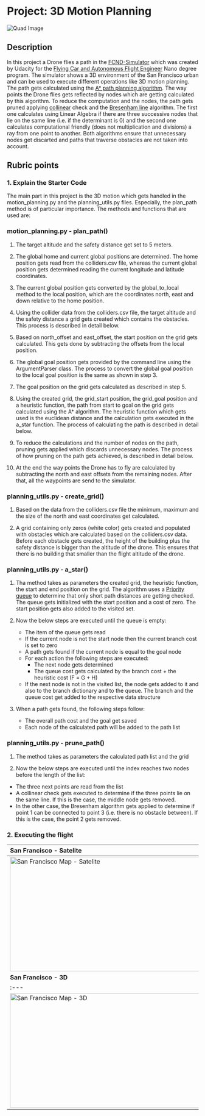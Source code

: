 # Project: 3D Motion Planning
![Quad Image](./misc/enroute.png)

## Description
In this project a Drone flies a path in the [FCND-Simulator](https://github.com/udacity/FCND-Simulator-Releases/releases) which was created by Udacity for the [Flying Car and Autonomous Flight Engineer](https://www.udacity.com/course/flying-car-nanodegree--nd787) Nano degree program. The simulator shows a 3D environment of the San Francisco urban and can be used to execute different operations like 3D motion planning. The path gets calculated using the [A* path planning algorithm](https://en.wikipedia.org/wiki/A*_search_algorithm). The way points the Drone flies gets reflected by nodes which are getting calculated by this algorithm. To reduce the computation and the nodes, the path gets pruned applying [collinear](https://en.wikipedia.org/wiki/Collinearity) check and the [Bresenham line](https://en.wikipedia.org/wiki/Bresenham%27s_line_algorithm) algorithm. The first one calculates using Linear Algebra if there are three successive nodes that lie on the same line (i.e. if the determinant is 0) and the second one calculates computational friendly (does not multiplication and divisions) a ray from one point to another. Both algorithms ensure that unnecessary nodes get discarted and paths that traverse obstacles are not taken into account.

## Rubric points

### 1. Explain the Starter Code
The main part in this project is the 3D motion which gets handled in the motion_planning.py 
and the planning_utils.py files. Especially, the plan_path method is of particular importance.
The methods and functions that are used are:

### motion_planning.py - plan_path()
1. The target altitude and the safety distance get set to 5 meters. 

2. The global home and current global positions are determined. The home position gets read from the
colliders.csv file, whereas the current global position gets determined reading the current
longitude and latitude coordinates. 

3. The current global position gets converted by the global_to_local method to the local position, which
are the coordinates north, east and down relative to the home position.

4. Using the collider data from the colliders.csv file, the target altitude and the safety distance 
a grid gets created which contains the obstacles. This process is described in detail below.

5. Based on north_offset and east_offset, the start position on the grid gets calculated. This gets
done by subtracting the offsets from the local position.

6. The global goal position gets provided by the command line using the ArgumentParser class. The process
to convert the global goal position to the local goal position is the same as shown in step 3.

7. The goal position on the grid gets calculated as described in step 5.

8. Using the created grid, the grid_start position, the grid_goal position and a heuristic function,
the path from start to goal on the grid gets calculated using the A* algorithm. The heuristic function 
which gets used is the euclidean distance and the calculation gets executed in the a_star function.
The process of calculating the path is described in detail below.

9. To reduce the calculations and the number of nodes on the path, pruning gets applied which discards
unnecessary nodes. The process of how pruning on the path gets achieved, is described in detail below.

10. At the end the way points the Drone has to fly are calculated by subtracting the north and east offsets
from the remaining nodes. After that, all the waypoints are send to the simulator.


### planning_utils.py - create_grid()
1. Based on the data from the colliders.csv file the minimum, maximum and the size of the north and east 
coordinates get calculated.

2. A grid containing only zeros (white color) gets created and populated with obstacles which are calculated
based on the colliders.csv data. Before each obstacle gets created, the height of the building plus the
safety distance is bigger than the altitude of the drone. This ensures that there is no building that
smaller than the flight altitude of the drone.


### planning_utils.py - a_star()
1. Tha method takes as parameters the created grid, the heuristic function, the start and end position on the
grid. The algorithm uses a [Priority queue](https://en.wikipedia.org/wiki/Priority_queue) to determine that
only short path distances are getting checked. The queue gets initialized with the start position and a cost of
zero. The start position gets also added to the visited set.

2. Now the below steps are executed until the queue is empty:
    - The item of the queue gets read
    - If the current node is not the start node then the current branch cost is set to zero
    - A path gets found if the current node is equal to the goal node
    - For each action the following steps are executed:
      - The next node gets determined
      - The queue cost gets calculated by the branch cost + the heuristic cost (F = G + H)
    - If the next node is not in the visited list, the node gets added to it and also to the
      branch dictionary and to the queue. The branch and the queue cost get added to the respective
      data structure

3. When a path gets found, the following steps follow:
    - The overall path cost and the goal get saved
    - Each node of the calculated path will be added to the path list
    

### planning_utils.py - prune_path()
1. The method takes as parameters the calculated path list and the grid

2. Now the below steps are executed until the index reaches two nodes before the length of the list:
  - The three next points are read from the list
  - A collinear check gets executed to determine if the three points lie on the same line. If this is
    the case, the middle node gets removed.
  - In the other case, the Bresenham algorithm gets applied to determine if point 1 can be connected to
    point 3 (i.e. there is no obstacle between). If this is the case, the point 2 gets removed.


### 2. Executing the flight
| **San Francisco - Satelite** |
| :--- |
| <img src="https://github.com/michailtam/3d-motion-planning/tree/master/misc/map.png" alt="San Francisco Map - Satelite" width="560" height="300" border="0" /> |
| **San Francisco - 3D** |
| :--- |
| <img src="https://github.com/michailtam/3d-motion-planning/tree/master/misc/high_up.png" alt="San Francisco Map - 3D" width="560" height="300" border="0" /> |